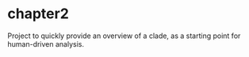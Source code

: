 # chapter2
Project to quickly provide an overview of a clade, as a starting point for human-driven analysis.
